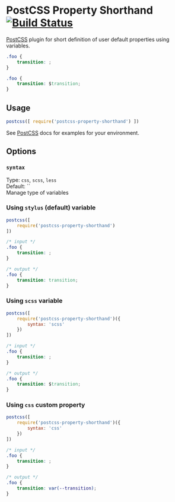 # PostCSS Property Shorthand [![Build Status][ci-img]][ci]

[PostCSS] plugin for short definition of user default properties using variables.

[PostCSS]: https://github.com/postcss/postcss
[ci-img]:  https://travis-ci.org/alanev/postcss-property-shorthand.svg
[ci]:      https://travis-ci.org/alanev/postcss-property-shorthand

```css
.foo {
    transition: ;
}
```

```css
.foo {
    transition: $transition;
}
```

## Usage

```js
postcss([ require('postcss-property-shorthand') ])
```

See [PostCSS] docs for examples for your environment.


## Options
### `syntax`
Type: `css`, `scss`, `less`<br>
Default: ``<br>
Manage type of variables

### Using `stylus` (default) variable
```js
postcss([
    require('postcss-property-shorthand')
])
```
```css
/* input */
.foo {
    transition: ;
}
```
```css
/* output */
.foo {
    transition: transition;
}
```

### Using `scss` variable
```js
postcss([
    require('postcss-property-shorthand')({
        syntax: 'scss'
    })
])
```
```css
/* input */
.foo {
    transition: ;
}
```
```css
/* output */
.foo {
    transition: $transition;
}
```

### Using `css` custom property
```js
postcss([
    require('postcss-property-shorthand')({
        syntax: 'css'
    })
])
```
```css
/* input */
.foo {
    transition: ;
}
```
```css
/* output */
.foo {
    transition: var(--transition);
}
```